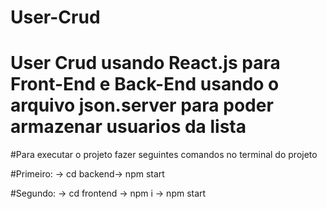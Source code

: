 # User-Crud
# User Crud usando React.js para Front-End e Back-End usando o arquivo json.server para poder armazenar usuarios da lista 

#Para executar o projeto fazer seguintes comandos no terminal do projeto 

#Primeiro: -> cd backend-> npm start 

#Segundo:  -> cd frontend  -> npm i -> npm start 
